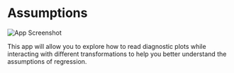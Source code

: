 # Assumptions
![App Screenshot](https://sites.psu.edu/shinyapps/files/2018/12/42a9fd92786b506a5bd3e996e0d10a42361f7ff6-assumption-2idaeye.png)

This app will allow you to explore how to read diagnostic plots while interacting with different transformations to help you better understand the assumptions of regression.
